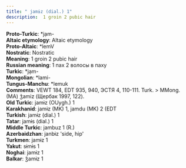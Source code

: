 ```yaml
---
title: " jamɨz (dial.) 1"
description:  1 groin 2 pubic hair
---
```


<strong>Proto-Turkic</strong>:  *jạm-<br>
<strong>Altaic etymology</strong>:  Altaic etymology<br>
<strong> Proto-Altaic</strong>:  *lemV<br>
<strong>Nostratic</strong>:  Nostratic<br>
<strong>Meaning</strong>:  1 groin 2 pubic hair<br>
<strong>Russian meaning</strong>:  1 пах 2 волосы в паху<br>
<strong>Turkic</strong>:  *jạm-<br>
<strong>Mongolian</strong>:  *lami-<br>
<strong>Tungus-Manchu</strong>:  *lemuk<br>
<strong>Comments</strong>:  VEWT 184, EDT 935, 940, ЭСТЯ 4, 110-111. Turk. > MMong. (MA) ǯamiz (Щербак 1997, 122).<br>
<strong>Old Turkic</strong>:  jamɨz (OUygh.) 1<br>
<strong>Karakhanid</strong>:  jamɨz (MK) 1, jamdu (MK) 2 (EDT<br>
<strong>Turkish</strong>:  jamɨz (dial.) 1<br>
<strong>Tatar</strong>:  jamɨs (dial.) 1<br>
<strong>Middle Turkic</strong>:  jambuz 1 (R.)<br>
<strong>Azerbaidzhan</strong>:  janbɨz 'side, hip'<br>
<strong>Turkmen</strong>:  jamɨz 1<br>
<strong>Yakut</strong>:  sɨmɨs 1<br>
<strong>Noghai</strong>:  jamɨz 1<br>
<strong>Balkar</strong>:  ǯamɨz 1<br>


